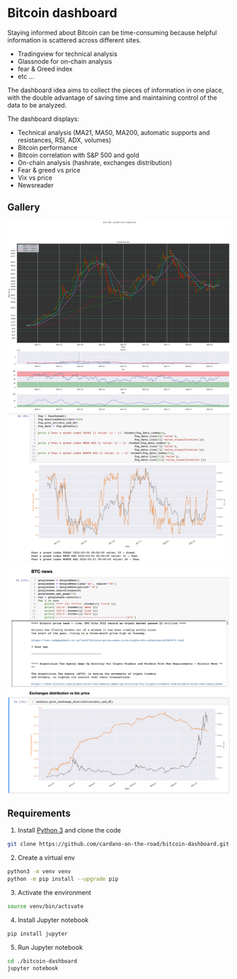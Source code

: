 # Bitcoin dashboard

Staying informed about Bitcoin can be time-consuming because helpful information is scattered across different sites.

* Tradingview for technical analysis
* Glassnode for on-chain analysis
* fear & Greed index
* etc ...

The dashboard idea aims to collect the pieces of information in one place, with the double advantage of saving time and maintaining control of the data to be analyzed.

The dashboard displays:
* Technical analysis (MA21, MA50, MA200, automatic supports and resistances, RSI, ADX, volumes)
* Bitcoin performance
* Bitcoin correlation with S&P 500 and gold 
* On-chain analysis (hashrate, exchanges distribution)
* Fear & greed vs price
* Vix vs price
* Newsreader

## Gallery

![](IMG/ta.png)
![](IMG/fng.png)
![](IMG/news.png)
![](IMG/exchange.png)


## Requirements
1. Install [Python 3](https://www.python.org/downloads/) and clone the code
```bash
git clone https://github.com/cardano-on-the-road/bitcoin-dashboard.git
```
2. Create a virtual env 
```bash
python3 -m venv venv 
python -m pip install --upgrade pip
```

3. Activate the environment
```bash
source venv/bin/activate  
```

4. Install Jupyter notebook
```bash
pip install jupyter 
```

5. Run Jupyter notebook
```bash
cd ./bitcoin-dashboard
jupyter notebook
```


